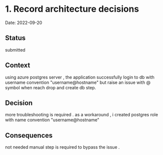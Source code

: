 # 1. Record architecture decisions

Date: 2022-09-20

## Status

submitted

## Context

 using azure postgres server , the application successfully login to db with username convention "username@hostname" but raise an issue with @ symbol when reach drop and create db step. 
 
 ## Decision

more troubleshooting is required . 
as a workaround , i created postgres role with name convention "username@hostname" 

## Consequences
not needed manual step is required to bypass the issue .